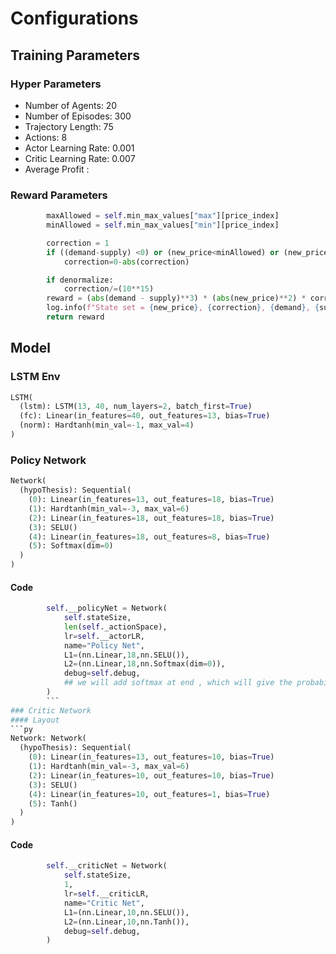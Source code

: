 # Configurations

## Training Parameters
### Hyper Parameters
- Number of Agents: 20
- Number of Episodes: 300
- Trajectory Length: 75
- Actions: 8
- Actor Learning Rate: 0.001
- Critic Learning Rate: 0.007
- Average Profit : 
### Reward Parameters
```py
        maxAllowed = self.min_max_values["max"][price_index]
        minAllowed = self.min_max_values["min"][price_index]

        correction = 1
        if ((demand-supply) <0) or (new_price<minAllowed) or (new_price>correction):
            correction=0-abs(correction)

        if denormalize:
            correction/=(10**15)
        reward = (abs(demand - supply)**3) * (abs(new_price)**2) * correction
        log.info(f"State set = {new_price}, {correction}, {demand}, {supply}")
        return reward
```

## Model
### LSTM Env
```py
LSTM(
  (lstm): LSTM(13, 40, num_layers=2, batch_first=True)
  (fc): Linear(in_features=40, out_features=13, bias=True)
  (norm): Hardtanh(min_val=-1, max_val=4)
)
```
### Policy Network
```py
Network(
  (hypoThesis): Sequential(
    (0): Linear(in_features=13, out_features=18, bias=True)
    (1): Hardtanh(min_val=-3, max_val=6)
    (2): Linear(in_features=18, out_features=18, bias=True)
    (3): SELU()
    (4): Linear(in_features=18, out_features=8, bias=True)
    (5): Softmax(dim=0)
  )
)
```
#### Code
```py
        self.__policyNet = Network(
            self.stateSize,
            len(self._actionSpace),
            lr=self.__actorLR,
            name="Policy Net",
            L1=(nn.Linear,18,nn.SELU()),
            L2=(nn.Linear,18,nn.Softmax(dim=0)),
            debug=self.debug,
            ## we will add softmax at end , which will give the probability distribution.
        )
        ```
### Critic Network
#### Layout
```py
Network: Network(
  (hypoThesis): Sequential(
    (0): Linear(in_features=13, out_features=10, bias=True)
    (1): Hardtanh(min_val=-3, max_val=6)
    (2): Linear(in_features=10, out_features=10, bias=True)
    (3): SELU()
    (4): Linear(in_features=10, out_features=1, bias=True)
    (5): Tanh()
  )
)
```
#### Code
```py
        self.__criticNet = Network(
            self.stateSize,
            1,
            lr=self.__criticLR,
            name="Critic Net",
            L1=(nn.Linear,10,nn.SELU()),
            L2=(nn.Linear,10,nn.Tanh()),
            debug=self.debug,
        )
```

